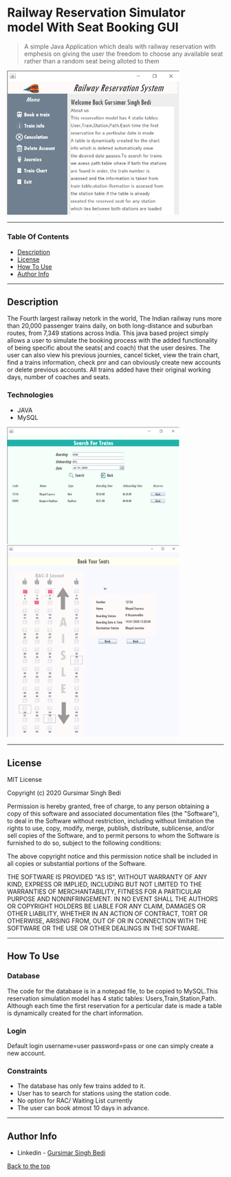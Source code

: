 # Railway Reservation Simulator model With Seat Booking GUI
> A simple Java Application which deals with railway reservation with emphesis on giving the user the freedom to choose any available seat rather than a random seat being alloted to them

<img src="images/pro.png" width=400>

---

### Table Of Contents
- [Description](#description)
- [License](#license)
- [How To Use](#how-to-use)
- [Author Info](#author-info)

---

## Description

The Fourth largest railway netork in the world, The Indian railway runs more than 20,000 passenger trains daily, on both long-distance and suburban routes, from 7,349 stations across India. This java based project simply allows a user to simulate the booking process with the added functionality of being specific about the seats( and coach) that the user desires. The user can also view his previous journies, cancel ticket, view the train chart, find a trains information, check pnr and can obviously create new accounts or delete previous accounts. All trains added have their original working days, number of coaches and seats.

### Technologies

- JAVA
- MySQL

<img src="images/findtrain.png" width=400>

<img src="images/gui.png" width=400>

---
## License
MIT License

Copyright (c) 2020 Gursimar Singh Bedi

Permission is hereby granted, free of charge, to any person obtaining a copy of this software and associated documentation files (the "Software"), to deal in the Software without restriction, including without limitation the rights to use, copy, modify, merge, publish, distribute, sublicense, and/or sell copies of the Software, and to permit persons to whom the Software is furnished to do so, subject to the following conditions:

The above copyright notice and this permission notice shall be included in all copies or substantial portions of the Software.

THE SOFTWARE IS PROVIDED "AS IS", WITHOUT WARRANTY OF ANY KIND, EXPRESS OR IMPLIED, INCLUDING BUT NOT LIMITED TO THE WARRANTIES OF MERCHANTABILITY, FITNESS FOR A PARTICULAR PURPOSE AND NONINFRINGEMENT. IN NO EVENT SHALL THE AUTHORS OR COPYRIGHT HOLDERS BE LIABLE FOR ANY CLAIM, DAMAGES OR OTHER LIABILITY, WHETHER IN AN ACTION OF CONTRACT, TORT OR OTHERWISE, ARISING FROM, OUT OF OR IN CONNECTION WITH THE SOFTWARE OR THE USE OR OTHER DEALINGS IN THE SOFTWARE.

---

## How To Use
 ### Database
 The code for the database is in a notepad file, to be copied to MySQL.This reservation simulation model has 4 static tables: Users,Train,Station,Path. Although each time the first reservation for a perticular date is made a table is dynamically created for the chart information.
 ### Login
 Default login username=user password=pass or one can simply create a new account.
 ### Constraints
- The database has only few trains added to it.
- User has to search for stations using the station code. 
- No option for RAC/ Waiting List currently
- The user can book atmost 10 days in advance.

---

## Author Info
- Linkedin - [Gursimar Singh Bedi](https://www.linkedin.com/in/gursimar-singh-bedi-31439a170)

[Back to the top](#railway-reservation-simulator-model-with-seat-booking-gui)
